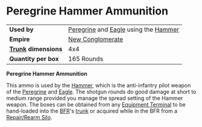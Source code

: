 # Peregrine Hammer Ammunition

|                                                 |                                                                                                                |
| ----------------------------------------------- | -------------------------------------------------------------------------------------------------------------- |
| **Used by**                                     | [Peregrine](../vehicles/Peregrine.md) and [Eagle](../vehicles/Eagle.md) using the [Hammer](../items/Hammer.md) |
| **Empire**                                      | [New Conglomerate](../factions/New_Conglomerate.md)                                                                 |
| **[Trunk](../terminology/Trunk.md) dimensions** | 4x4                                                                                                            |
| **Quantity per box**                            | 165 Rounds                                                                                                     |

**Peregrine Hammer Ammunition**

This ammo is used by the [Hammer](../items/Hammer.md), which is the
anti-infantry pilot weapon of the [Peregrine](../vehicles/Peregrine.md) and
[Eagle](../vehicles/Eagle.md). The shotgun rounds do good damage at short to
medium range provided you manage the spread setting of the Hammer weapon. The
boxes can be obtained from any
[Equipment Terminal](../items/Equipment_Terminal.md) to be hand-loaded into the
[BFR](../vehicles/BattleFrame_Robotics.md)'s [trunk](../terminology/Trunk.md) or
acquired while in the BFR from a
[Repair/Rearm Silo](../items/Repair_Rearm_Silo.md).
